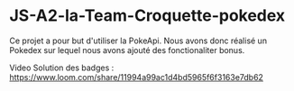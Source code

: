# JS-A2-la-Team-Croquette-pokedex
Ce projet a pour but d'utiliser la PokeApi.
Nous avons donc réalisé un Pokedex sur lequel nous avons ajouté des fonctionaliter bonus.


Video Solution des badges : 
https://www.loom.com/share/11994a99ac1d4bd5965f6f3163e7db62
